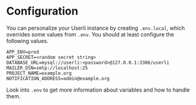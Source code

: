 # Configuration

You can personalize your Userli instance by creating `.env.local`,
which overrides some values from `.env`. You should at least configure
the following values.
<!--more-->

```
APP_ENV=prod
APP_SECRET=<random secret string>
DATABASE_URL=mysql://userli:<password>@127.0.0.1:3306/userli
MAILER_DSN=smtp://localhost:25
PROJECT_NAME=example.org
NOTIFICATION_ADDRESS=admin@example.org
```

Look into `.env` to get more information about variables and how to handle them.
